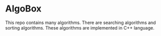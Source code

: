 # AlgoBox

This repo contains many algorithms. There are searching algorithms and sorting algorithms. These algorithms are implemented in C++ language.
